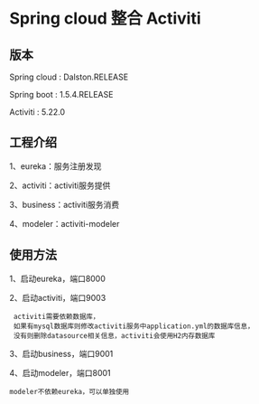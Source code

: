 # Spring cloud 整合 Activiti

## 版本
Spring cloud : Dalston.RELEASE

Spring boot : 1.5.4.RELEASE

Activiti : 5.22.0

## 工程介绍
1、eureka：服务注册发现

2、activiti：activiti服务提供

3、business：activiti服务消费

4、modeler：activiti-modeler

##  使用方法
1、启动eureka，端口8000

2、启动activiti，端口9003
   
 ```  
  activiti需要依赖数据库，
  如果有mysql数据库则修改activiti服务中application.yml的数据库信息，
  没有则删除datasource相关信息，activiti会使用H2内存数据库 
 ```
   

3、启动business，端口9001
    
4、启动modeler，端口8001
  ```  
  modeler不依赖eureka，可以单独使用 
  ```
